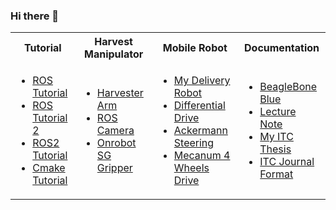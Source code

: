 ### Hi there 👋

<table>
  <tbody>
    <tr>
      <th align="center">Tutorial</th>
      <th align="center">Harvest Manipulator</th>
      <th align="center">Mobile Robot</th>
      <th align="center">Documentation</th>
    </tr>
    <tr>
      <td>
        <ul>
          <li><a href="https://github.com/Phayuth/ros_tutor">ROS Tutorial</a></li>
          <li><a href="https://github.com/Phayuth/ros_tutor2">ROS Tutorial 2</a></li>
          <li><a href="https://github.com/Phayuth/ros2_tutor">ROS2 Tutorial</a></li>
          <li><a href="https://github.com/Phayuth/cmake_tutor">Cmake Tutorial</a></li>
        </ul>
      </td>
      <td>
        <ul>
          <li><a href="https://github.com/Phayuth/harvester_arm">Harvester Arm</a></li>
          <li><a href="https://github.com/Phayuth/ros_camera">ROS Camera</a></li>
          <li><a href="https://github.com/Phayuth/onrobot_sg">Onrobot SG Gripper</a></li>
        </ul>
      </td>
      <td>
        <ul>
          <li><a href="https://github.com/Phayuth/delivery_robot">My Delivery Robot</a></li>
          <li><a href="https://github.com/Phayuth/robotros_sim">Differential Drive</a></li>
          <li><a href="https://github.com/Phayuth/carbot">Ackermann Steering</a></li>
          <li><a href="https://github.com/Phayuth/mecanum_wheel_bot">Mecanum 4 Wheels Drive</a></li>
        </ul>
      </td>
      <td>
        <ul>
          <li><a href="https://github.com/Phayuth/beaglebone_blue_getstart">BeagleBone Blue</a></li>
          <li><a href="https://github.com/Phayuth/lectures_note">Lecture Note</a></li>
          <li><a href="https://github.com/Phayuth/itc_master_bachelor_thesis">My ITC Thesis</a></li>
          <li><a href="https://github.com/Phayuth/itc_latex_journal">ITC Journal Format</a></li>
        </ul>
      </td>
    </tr>
  </tbody>
</table>
